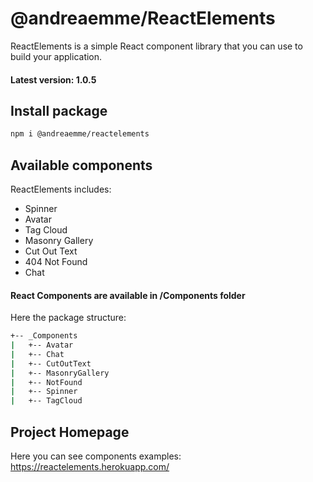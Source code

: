# @andreaemme/ReactElements

ReactElements is a simple React component library that you can use to build your application.

#### Latest version: 1.0.5

## Install package
```sh
npm i @andreaemme/reactelements
```

## Available components
ReactElements includes:
- Spinner
- Avatar
- Tag Cloud
- Masonry Gallery
- Cut Out Text
- 404 Not Found
- Chat

#### React Components are available in /Components folder
Here the package structure:

```sh
+-- _Components
|   +-- Avatar
|   +-- Chat
|   +-- CutOutText
|   +-- MasonryGallery
|   +-- NotFound
|   +-- Spinner
|   +-- TagCloud
```

## Project Homepage
Here you can see components examples: https://reactelements.herokuapp.com/